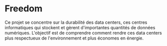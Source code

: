 # Freedom
Ce projet se concentre sur la durabilité des data centers, ces centres informatiques qui stockent et gèrent d'importantes quantités de données numériques. L'objectif est de comprendre comment rendre ces data centers plus respectueux de l'environnement et plus économes en énergie.
